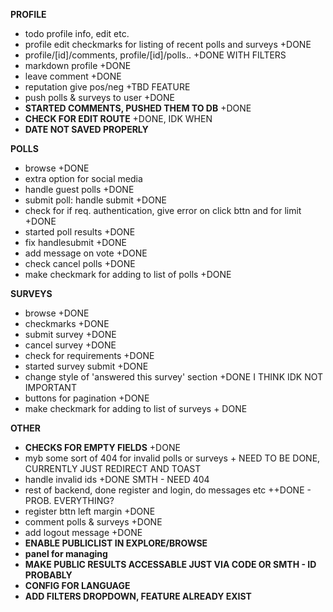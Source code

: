 **PROFILE**

- todo profile info, edit etc.
 - profile edit checkmarks for listing of recent polls and surveys +DONE
 - profile/[id]/comments, profile/[id]/polls.. +DONE WITH FILTERS
- markdown profile +DONE
- leave comment +DONE
- reputation give pos/neg +TBD FEATURE
- push polls & surveys to user +DONE
- **STARTED COMMENTS, PUSHED THEM TO DB** +DONE
- **CHECK FOR EDIT ROUTE** +DONE, IDK WHEN
- **DATE NOT SAVED PROPERLY**

**POLLS**
- browse +DONE
- extra option for social media
- handle guest polls +DONE
- submit poll: handle submit +DONE
- check for if req. authentication, give error on click bttn and for limit +DONE
- started poll results +DONE
- fix handlesubmit +DONE
- add message on vote +DONE
- check cancel polls +DONE
- make checkmark for adding to list of polls +DONE

**SURVEYS**
- browse +DONE
- checkmarks +DONE
- submit survey +DONE
- cancel survey +DONE
- check for requirements +DONE
- started survey submit +DONE
- change style of 'answered this survey' section +DONE I THINK IDK NOT IMPORTANT
- buttons for pagination +DONE
- make checkmark for adding to list of surveys + DONE

**OTHER**

- **CHECKS FOR EMPTY FIELDS** +DONE
- myb some sort of 404 for invalid polls or surveys + NEED TO BE DONE, CURRENTLY JUST REDIRECT AND TOAST
- handle invalid ids +DONE SMTH - NEED 404
- rest of backend, done register and login, do messages etc ++DONE - PROB. EVERYTHING?
- register bttn left margin +DONE
- comment polls & surveys +DONE
- add logout message +DONE
- **ENABLE PUBLICLIST IN EXPLORE/BROWSE**
- **panel for managing**
- **MAKE PUBLIC RESULTS ACCESSABLE JUST VIA CODE OR SMTH - ID PROBABLY**
- **CONFIG FOR LANGUAGE**
- **ADD FILTERS DROPDOWN, FEATURE ALREADY EXIST**
